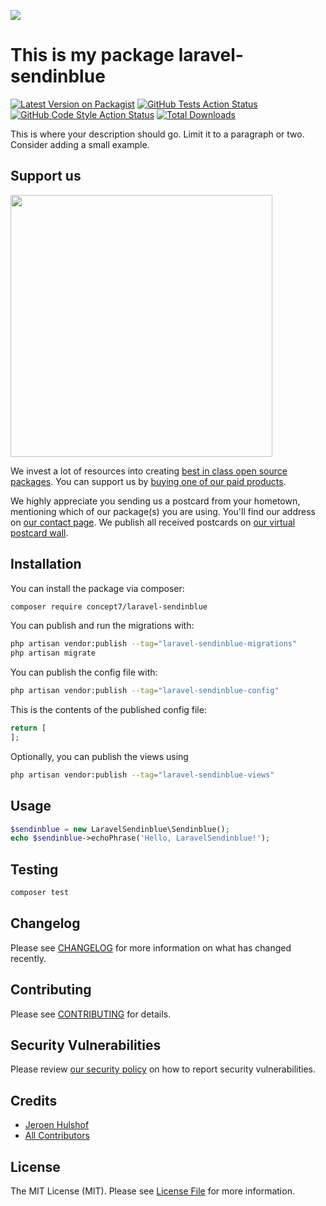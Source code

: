 
[<img src="https://github-ads.s3.eu-central-1.amazonaws.com/support-ukraine.svg?t=1" />](https://supportukrainenow.org)

# This is my package laravel-sendinblue

[![Latest Version on Packagist](https://img.shields.io/packagist/v/concept7/laravel-sendinblue.svg?style=flat-square)](https://packagist.org/packages/concept7/laravel-sendinblue)
[![GitHub Tests Action Status](https://img.shields.io/github/workflow/status/concept7/laravel-sendinblue/run-tests?label=tests)](https://github.com/concept7/laravel-sendinblue/actions?query=workflow%3Arun-tests+branch%3Amain)
[![GitHub Code Style Action Status](https://img.shields.io/github/workflow/status/concept7/laravel-sendinblue/Fix%20PHP%20code%20style%20issues?label=code%20style)](https://github.com/concept7/laravel-sendinblue/actions?query=workflow%3A"Fix+PHP+code+style+issues"+branch%3Amain)
[![Total Downloads](https://img.shields.io/packagist/dt/concept7/laravel-sendinblue.svg?style=flat-square)](https://packagist.org/packages/concept7/laravel-sendinblue)

This is where your description should go. Limit it to a paragraph or two. Consider adding a small example.

## Support us

[<img src="https://github-ads.s3.eu-central-1.amazonaws.com/laravel-sendinblue.jpg?t=1" width="419px" />](https://spatie.be/github-ad-click/laravel-sendinblue)

We invest a lot of resources into creating [best in class open source packages](https://spatie.be/open-source). You can support us by [buying one of our paid products](https://spatie.be/open-source/support-us).

We highly appreciate you sending us a postcard from your hometown, mentioning which of our package(s) you are using. You'll find our address on [our contact page](https://spatie.be/about-us). We publish all received postcards on [our virtual postcard wall](https://spatie.be/open-source/postcards).

## Installation

You can install the package via composer:

```bash
composer require concept7/laravel-sendinblue
```

You can publish and run the migrations with:

```bash
php artisan vendor:publish --tag="laravel-sendinblue-migrations"
php artisan migrate
```

You can publish the config file with:

```bash
php artisan vendor:publish --tag="laravel-sendinblue-config"
```

This is the contents of the published config file:

```php
return [
];
```

Optionally, you can publish the views using

```bash
php artisan vendor:publish --tag="laravel-sendinblue-views"
```

## Usage

```php
$sendinblue = new LaravelSendinblue\Sendinblue();
echo $sendinblue->echoPhrase('Hello, LaravelSendinblue!');
```

## Testing

```bash
composer test
```

## Changelog

Please see [CHANGELOG](CHANGELOG.md) for more information on what has changed recently.

## Contributing

Please see [CONTRIBUTING](CONTRIBUTING.md) for details.

## Security Vulnerabilities

Please review [our security policy](../../security/policy) on how to report security vulnerabilities.

## Credits

- [Jeroen Hulshof](https://github.com/concept7)
- [All Contributors](../../contributors)

## License

The MIT License (MIT). Please see [License File](LICENSE.md) for more information.
